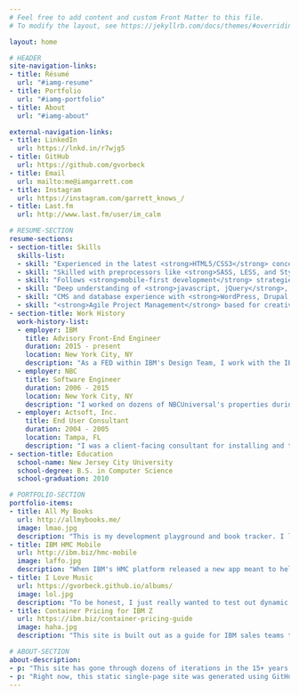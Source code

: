 ```yaml
---
# Feel free to add content and custom Front Matter to this file.
# To modify the layout, see https://jekyllrb.com/docs/themes/#overriding-theme-defaults

layout: home

# HEADER
site-navigation-links:
- title: Résumé
  url: "#iamg-resume"
- title: Portfolio
  url: "#iamg-portfolio"
- title: About
  url: "#iamg-about"

external-navigation-links:
- title: LinkedIn
  url: https://lnkd.in/r7wjg5
- title: GitHub
  url: https://github.com/gvorbeck
- title: Email
  url: mailto:me@iamgarrett.com
- title: Instagram
  url: https://instagram.com/garrett_knows_/
- title: Last.fm
  url: http://www.last.fm/user/im_calm

# RESUME-SECTION
resume-sections:
- section-title: Skills
  skills-list:
  - skill: "Experienced in the latest <strong>HTML5/CSS3</strong> concepts and practices."
  - skill: "Skilled with preprocessors like <strong>SASS, LESS, and Stylus</strong>."
  - skill: "Follows <strong>mobile-first development</strong> strategies to ensure a future-proof experience."
  - skill: "Deep understanding of <strong>javascript, jQuery</strong>, and various libraries."
  - skill: "CMS and database experience with <strong>WordPress, Drupal, and Jekyll</strong>."
  - skill: "<strong>Agile Project Management</strong> based for creative adaptation to the rigors of project turbulence."
- section-title: Work History
  work-history-list:
  - employer: IBM
    title: Advisory Front-End Engineer
    duration: 2015 - present
    location: New York City, NY
    description: "As a FED within IBM's Design Team, I work with the IBM Z platform to bring a modern web experience to some of the most robust and complex mainframe systems in the industry. Whether it is updating the look-and-feel of their HMC software, promoting the features of our awesome apps, or guiding our sales teams through an ever-updating set of processes; I use my skills to ensure a smooth and beautiful interraction every time."
  - employer: NBC
    title: Software Engineer
    duration: 2006 - 2015
    location: New York City, NY
    description: "I worked on dozens of NBCUniversal's properties during my time here. On several development teams, covering brands from Telemundo, SyFy, USA, Bravo and more -- I worked with a variety of technologies implemented on robust platforms that attracted millions of users. Working in a rapidly changing field, I helped foster NBC's web development community; and as my first job in the industry, it is where I honed my skills and focused on front-end web development."
  - employer: Actsoft, Inc.
    title: End User Consultant
    duration: 2004 - 2005
    location: Tampa, FL
    description: "I was a client-facing consultant for installing and the strategic analysis of GPS tracking software needs. I helped set-up and create systems for clients to track workers as well as create a user-friendly dispatching procedure for specific tasks assigned to employees in the field. This included working with various individuals of management and their employees, both over the phone and on-site."
- section-title: Education
  school-name: New Jersey City University
  school-degree: B.S. in Computer Science
  school-graduation: 2010

# PORTFOLIO-SECTION
portfolio-items:
- title: All My Books
  url: http://allmybooks.me/
  image: lmao.jpg
  description: "This is my development playground and book tracker. I love to read and I love to capture data about my reading habits, so this site provides all that data while also giving me a site that allows me to really tinker with development concepts as I learn them. When I learn new concepts in web development I will often try them here first."
- title: IBM HMC Mobile
  url: http://ibm.biz/hmc-mobile
  image: laffo.jpg
  description: "When IBM's HMC platform released a new app meant to help mainframe admins manage their Z machines remotely, we needed to get the word out about all this app could handle. Here, users can learn about they no longer need to be tied to their desks in order to manage their vast systems."
- title: I Love Music
  url: https://gvorbeck.github.io/albums/
  image: lol.jpg
  description: "To be honest, I just really wanted to test out dynamic color selection. Along with my love of music and penchant for making lists, I built out this nifty little site to see what I could make. Colors are determined by album cover images and the header stereo is entirely drawn with CSS! I will one day revisit this to build out a desktop interface, I promise."
- title: Container Pricing for IBM Z
  url: https://ibm.biz/container-pricing-guide
  image: haha.jpg
  description: "This site is built out as a guide for IBM sales teams trying to set up clients on IBM Z's container pricing. The process is complex and resources are split between several places, so we created a guide that lists everything out and links to everything one would need in order to get through the process as seamlessly as possible!"

# ABOUT-SECTION
about-description:
- p: "This site has gone through dozens of iterations in the 15+ years that I've owned this domain. At first it was the home of a musical project I worked on as a teenager, but as priorities shifted it became my professional homebase. Each time I introduce a new version of this site I hope to leverage new practices and technologies to ensure a modern experience across devices."
- p: "Right now, this static single-page site was generated using GitHub's Jekyll tool. Markup templating is done through the Liquid template engine and fed with YAML front-matter. Styles were written using the SASS preprocessor. This site's code is housed in this GitHub repository."
---
```

